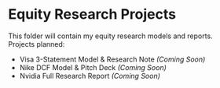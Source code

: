 # Equity Research Projects

This folder will contain my equity research models and reports.  
Projects planned:  
- Visa 3-Statement Model & Research Note *(Coming Soon)*  
- Nike DCF Model & Pitch Deck *(Coming Soon)*  
- Nvidia Full Research Report *(Coming Soon)* 
